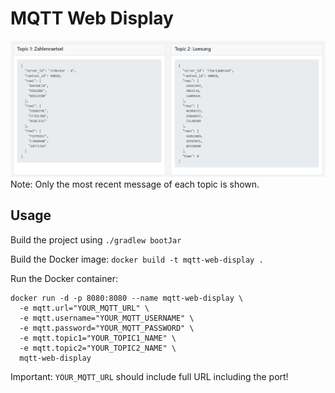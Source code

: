 # MQTT Web Display

![img.png](git_img/img.png)
Note: Only the most recent message of each topic is shown.

## Usage

Build the project using `./gradlew bootJar`

Build the Docker image: `docker build -t mqtt-web-display .`

Run the Docker container:
```
docker run -d -p 8080:8080 --name mqtt-web-display \
  -e mqtt.url="YOUR_MQTT_URL" \
  -e mqtt.username="YOUR_MQTT_USERNAME" \
  -e mqtt.password="YOUR_MQTT_PASSWORD" \
  -e mqtt.topic1="YOUR_TOPIC1_NAME" \
  -e mqtt.topic2="YOUR_TOPIC2_NAME" \
  mqtt-web-display
```

Important: `YOUR_MQTT_URL` should include full URL including the port!